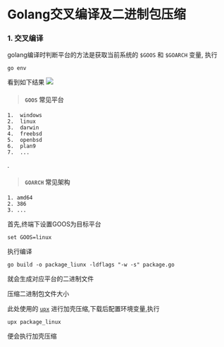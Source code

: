 # Golang交叉编译及二进制包压缩

### 1. 交叉编译

golang编译时判断平台的方法是获取当前系统的 ``` $GOOS ``` 和 ``` $GOARCH ```  变量, 执行

	go env

看到如下结果
	![](../imgs/20171104/01.png)


> #### ``` GOOS ``` 常见平台
 	1.	windows
 	2.	linux
 	3.	darwin
 	4.	freebsd
 	5.	openbsd
 	6.	plan9
 	7.	...

.

> #### ``` GOARCH ``` 常见架构
	1. amd64
	2. 386
	3. ...

首先,终端下设置GOOS为目标平台

	set GOOS=linux

执行编译
	
	go build -o package_liunx -ldflags "-w -s" package.go

就会生成对应平台的二进制文件


压缩二进制包文件大小

此处使用的 [``` upx ```](https://upx.github.io) 进行加壳压缩,下载后配置环境变量,执行

	upx package_linux

便会执行加壳压缩





	
